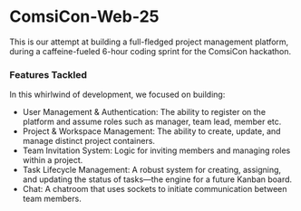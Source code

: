 # ComsiCon-Web-25

This is our attempt at building a full-fledged project management platform, during a caffeine-fueled 6-hour coding sprint for the ComsiCon hackathon.


### Features Tackled

In this whirlwind of development, we focused on building:

- User Management & Authentication: The ability to register on the platform and assume roles such as manager, team lead, member etc.
- Project & Workspace Management: The ability to create, update, and manage distinct project containers.
- Team Invitation System: Logic for inviting members and managing roles within a project.
- Task Lifecycle Management: A robust system for creating, assigning, and updating the status of tasks—the engine for a future Kanban board.
- Chat: A chatroom that uses sockets to initiate communication between team members.
